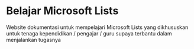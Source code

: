 # Belajar Microsoft Lists

Website dokumentasi untuk mempelajari Microsoft Lists yang dikhususkan untuk tenaga kependidikan / pengajar / guru supaya terbantu dalam menjalankan tugasnya

